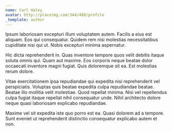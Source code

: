 ```yaml
---
name: Carl Haley
avatar: http://placeimg.com/344/480/profile
_template: author
---
```

Ipsum laboriosam excepturi illum voluptatem autem. Facilis a eius est aliquam. Eos qui consequatur. Quidem rem nisi molestias necessitatibus cupiditate nisi qui ut. Nobis excepturi minima aspernatur.
  
Hic dicta reprehenderit in. Quas inventore tempore quos velit debitis itaque soluta omnis qui. Quam aut maxime. Eos corporis neque beatae dolor occaecati inventore magni fugiat. Quis doloremque sit ea. Est molestias rerum dolore.
  
Vitae exercitationem ipsa repudiandae qui expedita nisi reprehenderit vel perspiciatis. Voluptas quis beatae expedita culpa repudiandae beatae. Beatae illo mollitia velit molestiae. Quod repellat minima. Nisi vel repellendus culpa fugiat itaque repellat nihil consequatur unde. Nihil architecto dolore neque quasi laboriosam explicabo repudiandae.
  
Maxime vel sit expedita iste quo porro est ea. Quasi dolorem ad a tempore. Sunt eveniet ut reprehenderit distinctio consequatur explicabo autem et non.
